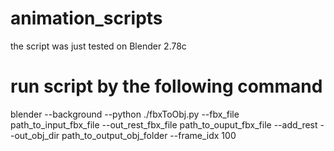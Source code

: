 # animation_scripts
the script was just tested on Blender 2.78c
# run script by the following command
blender --background --python ./fbxToObj.py --fbx_file path_to_input_fbx_file --out_rest_fbx_file  path_to_ouput_fbx_file --add_rest --out_obj_dir path_to_output_obj_folder --frame_idx 100



